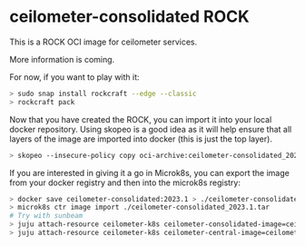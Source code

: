 # ceilometer-consolidated ROCK

This is a ROCK OCI image for ceilometer services.

More information is coming.

For now, if you want to play with it:

```bash
> sudo snap install rockcraft --edge --classic
> rockcraft pack
```

Now that you have created the ROCK, you can import it into
your local docker repository. Using skopeo is a good idea as
it will help ensure that all layers of the image are imported
into docker (this is just the top layer).

```bash
> skopeo --insecure-policy copy oci-archive:ceilometer-consolidated_2023.1_amd64.rock docker-daemon:ceilometer-consolidated:2023.1
```

If you are interested in giving it a go in Microk8s, you can
export the image from your docker registry and then into the
microk8s registry:

```bash
> docker save ceilometer-consolidated:2023.1 > ./ceilometer-consolidated_2023.1.tar
> microk8s ctr image import ./ceilometer-consolidated_2023.1.tar
# Try with sunbeam
> juju attach-resource ceilometer-k8s ceilometer-consolidated-image=ceilometer-consolidated:2023.1
> juju attach-resource ceilometer-k8s ceilometer-central-image=ceilometer-consolidated:2023.1
```
